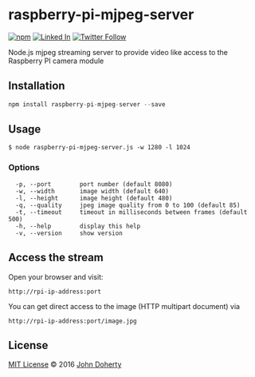 # raspberry-pi-mjpeg-server
[![npm](https://img.shields.io/npm/dt/raspberry-pi-mjpeg-server.svg)](https://www.npmjs.com/package/raspberry-pi-mjpeg-server) [![Linked In](https://img.shields.io/badge/Linked-In-blue.svg)](https://www.linkedin.com/in/john-i-doherty) [![Twitter Follow](https://img.shields.io/twitter/follow/mrJohnDoherty.svg?style=social&label=Twitter&style=plastic)](https://twitter.com/mrJohnDoherty)

Node.js mjpeg streaming server to provide video like access to the Raspberry PI camera module

## Installation

```js
npm install raspberry-pi-mjpeg-server --save
```

## Usage

```
$ node raspberry-pi-mjpeg-server.js -w 1280 -l 1024
```

### Options

```
  -p, --port        port number (default 8080)
  -w, --width       image width (default 640)
  -l, --height      image height (default 480)
  -q, --quality     jpeg image quality from 0 to 100 (default 85)
  -t, --timeout     timeout in milliseconds between frames (default 500)
  -h, --help        display this help
  -v, --version     show version
```

## Access the stream

Open your browser and visit:

```
http://rpi-ip-address:port
```

You can get direct access to the image (HTTP multipart document) via 

```
http://rpi-ip-address:port/image.jpg
```

## License

[MIT License](LICENSE) &copy; 2016 [John Doherty](https://courseof.life/johndoherty)